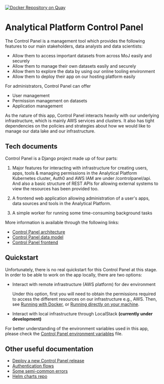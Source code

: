 [![Docker Repository on Quay](https://quay.io/repository/mojanalytics/control-panel/status "Docker Repository on Quay")](https://quay.io/repository/mojanalytics/control-panel)

# Analytical Platform Control Panel

The Control Panel is a management tool which provides the following features to our main stakeholders, data analysts 
and data scientists: 

- Allow them to access important datasets from across MoJ easily and securely
- Allow them to manage their own datasets easily and securely
- Allow them to explore the data by using our online tooling environment 
- Allow them to deploy their app on our hosting platform easily

For administrators, Control Panel can offer
- User management 
- Permission management on datasets
- Application management

As the nature of this app, Control Panel interacts heavily with our underlying infrastructure, which is mainly AWS services and clusters.
It also has tight dependencies on the policies and strategies about how we would like to manage our data lake and our infrastructure.

## Tech documents

Control Panel is a Django project made up of four parts:

1. Major features for interacting with infrastructure for creating users, apps, tools & managing permissions in the
   Analytical Platform Kubernetes cluster, Auth0 and AWS IAM are under /controlpanel/api. And also a basic structure of 
   REST APIs for allowing external systems to view the resources has been provided too.
   
2. A frontend web application allowing administration of a user's apps, data
   sources and tools in the Analytical Platform.
   
3. A simple worker for running some time-consuming background tasks 
   
More information is available through the following links:

* [Control Panel architecture](./doc/architecture.md)
* [Control Panel data model](./doc/data_structure.md)
* [Control Panel frontend](./doc/frontend.md)

## Quickstart

Unfortunately, there is no real quickstart for this Control Panel at this stage. 
In order to be able to work on the app locally, there are two options:

- Interact with remote infrastructure (AWS platform) for dev environment 
  
  Under this option, first you will need to obtain the permissions required to access
  the different resources on our infrastructure e.g., AWS. Then, see [Running with Docker](doc/docker.md), 
  or [Running directly on your machine](doc/running.md).

- Interact with local infrastructure through LocalStack **(currently under development)**

For better understanding of the environment variables used in this app, please check the [Control Panel environment variables](./doc/environment.md) file.

## Other useful documentation

* [Deploy a new Control Panel release](https://silver-dollop-30c6a355.pages.github.io/documentation/40-infrastructure/20-common-tasks/Deploy-new-control-panel-release.html#deploy-a-new-control-panel-release)
* [Authentication flows](./doc/auth_flows.md)
* [Some semi-common errors](./doc/errors.md)
* [Helm charts repo](https://github.com/ministryofjustice/analytics-platform-helm-charts)

